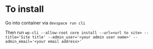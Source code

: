 # To install
Go into container via `devspace run cli`

Then run `wp-cli --allow-root core install --url=<url to site> --title='Site title' --admin_user='<your admin user name>' --admin_email='<your email address>'`
